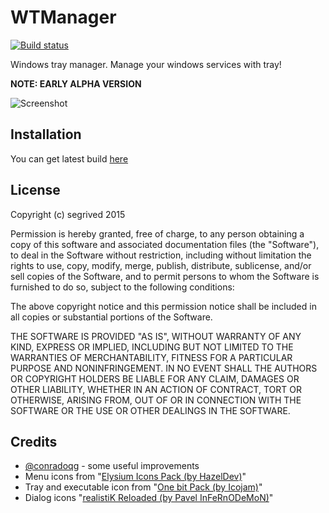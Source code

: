 # WTManager
[![Build status](https://ci.appveyor.com/api/projects/status/g4fn787xjdqvokpw?svg=true)](https://ci.appveyor.com/project/segrived/wtmanager)

Windows tray manager. Manage your windows services with tray!

**NOTE: EARLY ALPHA VERSION**

![Screenshot](http://i.imgur.com/3HA2DBB.png)

## Installation
You can get latest build [here](https://ci.appveyor.com/project/segrived/wtmanager/build/artifacts)

## License
Copyright (c) segrived 2015


Permission is hereby granted, free of charge, to any person obtaining a copy of this software and associated documentation files (the "Software"), to deal in the Software without restriction, including without limitation the rights to use, copy, modify, merge, publish, distribute, sublicense, and/or sell copies of the Software, and to permit persons to whom the Software is furnished to do so, subject to the following conditions:

The above copyright notice and this permission notice shall be included in all copies or substantial portions of the Software.

THE SOFTWARE IS PROVIDED "AS IS", WITHOUT WARRANTY OF ANY KIND, EXPRESS OR IMPLIED, INCLUDING BUT NOT LIMITED TO THE WARRANTIES OF MERCHANTABILITY, FITNESS FOR A PARTICULAR PURPOSE AND NONINFRINGEMENT. IN NO EVENT SHALL THE AUTHORS OR COPYRIGHT HOLDERS BE LIABLE FOR ANY CLAIM, DAMAGES OR OTHER LIABILITY, WHETHER IN AN ACTION OF CONTRACT, TORT OR OTHERWISE, ARISING FROM, OUT OF OR IN CONNECTION WITH THE SOFTWARE OR THE USE OR OTHER DEALINGS IN THE SOFTWARE.

## Credits
- [@conradoqg](https://github.com/conradoqg) - some useful improvements
- Menu icons from "[Elysium Icons Pack (by HazelDev)](https://www.iconfinder.com/iconsets/elysium-icons)"
- Tray and executable icon from "[One bit Pack (by Icojam)](https://www.iconfinder.com/iconsets/onebit)"
- Dialog icons "[realistiK Reloaded (by Pavel InFeRnODeMoN)](https://www.iconfinder.com/iconsets/realistiK_new)"

